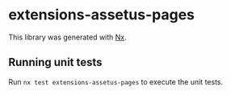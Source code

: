 # extensions-assetus-pages

This library was generated with [Nx](https://nx.dev).

## Running unit tests

Run `nx test extensions-assetus-pages` to execute the unit tests.
